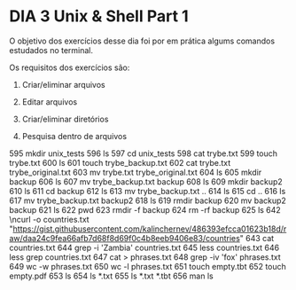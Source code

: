 # DIA 3 Unix & Shell Part 1

O objetivo dos exercícios desse dia foi por em prática algums comandos estudados no terminal.

Os requisitos dos exercícios são:

1. Criar/eliminar arquivos

2. Editar arquivos

3. Criar/eliminar diretórios

4. Pesquisa dentro de arquivos 

595  mkdir unix_tests
596  ls
597  cd unix_tests
598  cat trybe.txt
599  touch trybe.txt
600  ls
601  touch trybe_backup.txt
602  cat trybe.txt trybe_original.txt
603  mv trybe.txt trybe_original.txt
604  ls
605  mkdir backup
606  ls
607  mv trybe_backup.txt backup
608  ls
609  mkdir backup2
610  ls
611  cd backup
612  ls
613  mv trybe_backup.txt ..
614  ls
615  cd ..
616  ls
617  mv trybe_backup.txt backup2
618  ls
619  rmdir backup
620  mv backup2 backup
621  ls
622  pwd
623  rmdir -f backup
624  rm -rf backup
625  ls
642  \ncurl -o countries.txt "https://gist.githubusercontent.com/kalinchernev/486393efcca01623b18d/raw/daa24c9fea66afb7d68f8d69f0c4b8eeb9406e83/countries"
643  cat countries.txt
644  grep -i 'Zambia' countries.txt
645  less countries.txt
646  less grep countries.txt
647  cat > phrases.txt
648  grep -iv 'fox' phrases.txt
649  wc -w phrases.txt
650  wc -l phrases.txt
651  touch empty.tbt
652  touch empty.pdf
653  ls
654  ls *.txt
655  ls *.txt *.tbt
656  man ls


